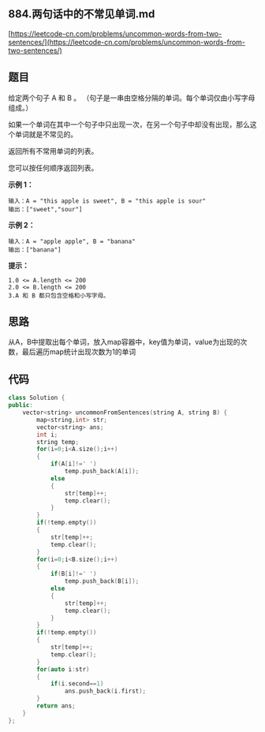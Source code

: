 ## 884.两句话中的不常见单词.md
[https://leetcode-cn.com/problems/uncommon-words-from-two-sentences/](https://leetcode-cn.com/problems/uncommon-words-from-two-sentences/)    

## 题目
给定两个句子 A 和 B 。 （句子是一串由空格分隔的单词。每个单词仅由小写字母组成。）

如果一个单词在其中一个句子中只出现一次，在另一个句子中却没有出现，那么这个单词就是不常见的。

返回所有不常用单词的列表。

您可以按任何顺序返回列表。
 

**示例 1：**
```
输入：A = "this apple is sweet", B = "this apple is sour"
输出：["sweet","sour"]
```
**示例 2：**
```
输入：A = "apple apple", B = "banana"
输出：["banana"]
```

**提示：**
```
1.0 <= A.length <= 200    
2.0 <= B.length <= 200    
3.A 和 B 都只包含空格和小写字母。    
```

## 思路
从A，B中提取出每个单词，放入map容器中，key值为单词，value为出现的次数，最后遍历map统计出现次数为1的单词  

## 代码

```C++
class Solution {
public:
    vector<string> uncommonFromSentences(string A, string B) {
        map<string,int> str;
        vector<string> ans;
        int i;
        string temp;
        for(i=0;i<A.size();i++)
        {
            if(A[i]!=' ')
                temp.push_back(A[i]);
            else
            {
                str[temp]++;
                temp.clear();
            }
        }
        if(!temp.empty())
        {
            str[temp]++;
            temp.clear();
        }
        for(i=0;i<B.size();i++)
        {
            if(B[i]!=' ')
                temp.push_back(B[i]);
            else
            {
                str[temp]++;
                temp.clear();
            }
        }
        if(!temp.empty())
        {
            str[temp]++;
            temp.clear();
        }
        for(auto i:str)
        {
            if(i.second==1)
                ans.push_back(i.first);
        }
        return ans;
    }
};
```
